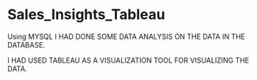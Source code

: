 # Sales_Insights_Tableau
Using MYSQL I HAD DONE SOME DATA ANALYSIS ON THE DATA IN THE DATABASE.

I HAD USED TABLEAU AS A VISUALIZATION TOOL FOR VISUALIZING THE DATA.
